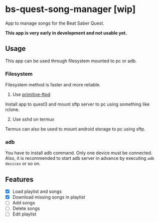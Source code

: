 # bs-quest-song-manager [wip]

App to manage songs for the Beat Saber Quest.

**This app is very early in development and not usable yet.**

## Usage

This app can be used through filesystem mounted to pc or adb.

### Filesystem

Filesystem method is faster and more reliable.

1. Use [primitive-ftpd](https://github.com/wolpi/prim-ftpd)

Install app to quest3 and mount sftp server to pc using something like rclone.

2. Use sshd on termux

Termux can also be used to mount android storage to pc using sftp.

### adb

You have to install adb command. Only one device must be connected. Also, it is
recommended to start adb server in advance by executing `adb devices` or so on.

## Features

- [x] Load playlist and songs
- [x] Download missing songs in playlist
- [ ] Add songs
- [ ] Delete songs
- [ ] Edit playlist
